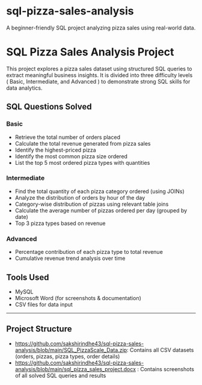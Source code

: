 # sql-pizza-sales-analysis
A beginner-friendly SQL project analyzing pizza sales using real-world data.
# SQL Pizza Sales Analysis Project

This project explores a pizza sales dataset using structured SQL queries to extract meaningful business insights. It is divided into three difficulty levels ( Basic, Intermediate, and Advanced ) to demonstrate strong SQL skills for data analytics.



##  SQL Questions Solved

###  Basic
- Retrieve the total number of orders placed
- Calculate the total revenue generated from pizza sales
- Identify the highest-priced pizza
- Identify the most common pizza size ordered
- List the top 5 most ordered pizza types with quantities

###  Intermediate
- Find the total quantity of each pizza category ordered (using JOINs)
- Analyze the distribution of orders by hour of the day
- Category-wise distribution of pizzas using relevant table joins
- Calculate the average number of pizzas ordered per day (grouped by date)
- Top 3 pizza types based on revenue

###  Advanced
- Percentage contribution of each pizza type to total revenue
- Cumulative revenue trend analysis over time



##  Tools Used
- MySQL
- Microsoft Word (for screenshots & documentation)
- CSV files for data input

---

##  Project Structure
- https://github.com/sakshirindhe43/sql-pizza-sales-analysis/blob/main/SQL_PizzaScale_Data.zip: Contains all CSV datasets (orders, pizzas, pizza types, order details)
- https://github.com/sakshirindhe43/sql-pizza-sales-analysis/blob/main/sql_pizza_sales_project.docx : Contains screenshots of all solved SQL queries and results

